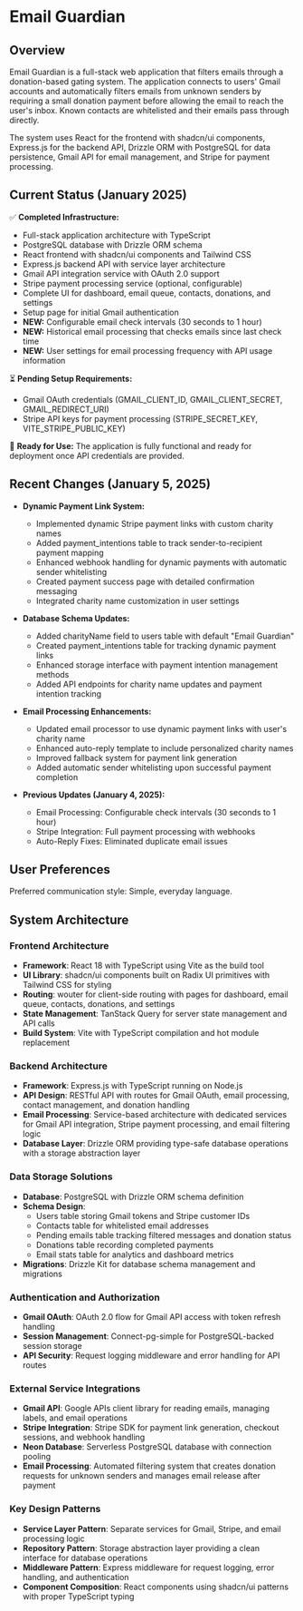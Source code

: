 # Email Guardian

## Overview

Email Guardian is a full-stack web application that filters emails through a donation-based gating system. The application connects to users' Gmail accounts and automatically filters emails from unknown senders by requiring a small donation payment before allowing the email to reach the user's inbox. Known contacts are whitelisted and their emails pass through directly.

The system uses React for the frontend with shadcn/ui components, Express.js for the backend API, Drizzle ORM with PostgreSQL for data persistence, Gmail API for email management, and Stripe for payment processing.

## Current Status (January 2025)

✅ **Completed Infrastructure:**
- Full-stack application architecture with TypeScript
- PostgreSQL database with Drizzle ORM schema
- React frontend with shadcn/ui components and Tailwind CSS
- Express.js backend API with service layer architecture
- Gmail API integration service with OAuth 2.0 support
- Stripe payment processing service (optional, configurable)
- Complete UI for dashboard, email queue, contacts, donations, and settings
- Setup page for initial Gmail authentication
- **NEW:** Configurable email check intervals (30 seconds to 1 hour)
- **NEW:** Historical email processing that checks emails since last check time
- **NEW:** User settings for email processing frequency with API usage information

⏳ **Pending Setup Requirements:**
- Gmail OAuth credentials (GMAIL_CLIENT_ID, GMAIL_CLIENT_SECRET, GMAIL_REDIRECT_URI)
- Stripe API keys for payment processing (STRIPE_SECRET_KEY, VITE_STRIPE_PUBLIC_KEY)

🎯 **Ready for Use:** 
The application is fully functional and ready for deployment once API credentials are provided.

## Recent Changes (January 5, 2025)
- **Dynamic Payment Link System:**
  - Implemented dynamic Stripe payment links with custom charity names
  - Added payment_intentions table to track sender-to-recipient payment mapping
  - Enhanced webhook handling for dynamic payments with automatic sender whitelisting
  - Created payment success page with detailed confirmation messaging
  - Integrated charity name customization in user settings

- **Database Schema Updates:**
  - Added charityName field to users table with default "Email Guardian"
  - Created payment_intentions table for tracking dynamic payment links
  - Enhanced storage interface with payment intention management methods
  - Added API endpoints for charity name updates and payment intention tracking

- **Email Processing Enhancements:**
  - Updated email processor to use dynamic payment links with user's charity name
  - Enhanced auto-reply template to include personalized charity names
  - Improved fallback system for payment link generation
  - Added automatic sender whitelisting upon successful payment completion

- **Previous Updates (January 4, 2025):**
  - Email Processing: Configurable check intervals (30 seconds to 1 hour)
  - Stripe Integration: Full payment processing with webhooks
  - Auto-Reply Fixes: Eliminated duplicate email issues

## User Preferences

Preferred communication style: Simple, everyday language.

## System Architecture

### Frontend Architecture
- **Framework**: React 18 with TypeScript using Vite as the build tool
- **UI Library**: shadcn/ui components built on Radix UI primitives with Tailwind CSS for styling
- **Routing**: wouter for client-side routing with pages for dashboard, email queue, contacts, donations, and settings
- **State Management**: TanStack Query for server state management and API calls
- **Build System**: Vite with TypeScript compilation and hot module replacement

### Backend Architecture
- **Framework**: Express.js with TypeScript running on Node.js
- **API Design**: RESTful API with routes for Gmail OAuth, email processing, contact management, and donation handling
- **Email Processing**: Service-based architecture with dedicated services for Gmail API integration, Stripe payment processing, and email filtering logic
- **Database Layer**: Drizzle ORM providing type-safe database operations with a storage abstraction layer

### Data Storage Solutions
- **Database**: PostgreSQL with Drizzle ORM schema definition
- **Schema Design**: 
  - Users table storing Gmail tokens and Stripe customer IDs
  - Contacts table for whitelisted email addresses
  - Pending emails table tracking filtered messages and donation status
  - Donations table recording completed payments
  - Email stats table for analytics and dashboard metrics
- **Migrations**: Drizzle Kit for database schema management and migrations

### Authentication and Authorization
- **Gmail OAuth**: OAuth 2.0 flow for Gmail API access with token refresh handling
- **Session Management**: Connect-pg-simple for PostgreSQL-backed session storage
- **API Security**: Request logging middleware and error handling for API routes

### External Service Integrations
- **Gmail API**: Google APIs client library for reading emails, managing labels, and email operations
- **Stripe Integration**: Stripe SDK for payment link generation, checkout sessions, and webhook handling
- **Neon Database**: Serverless PostgreSQL database with connection pooling
- **Email Processing**: Automated filtering system that creates donation requests for unknown senders and manages email release after payment

### Key Design Patterns
- **Service Layer Pattern**: Separate services for Gmail, Stripe, and email processing logic
- **Repository Pattern**: Storage abstraction layer providing a clean interface for database operations
- **Middleware Pattern**: Express middleware for request logging, error handling, and authentication
- **Component Composition**: React components using shadcn/ui patterns with proper TypeScript typing